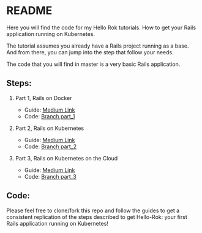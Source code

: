 # README

Here you will find the code for my Hello Rok tutorials. How to get your Rails application running on Kubernetes.

The tutorial assumes you already have a Rails project running as a base. And from there, you can jump into the step that follow your needs. 

The code that you will find in master is a very basic Rails application.

## Steps:

1. Part 1, Rails on Docker
 
    - Guide:  [Medium Link](asdads)
    - Code: [Branch part_1](https://github.com/iufuenza/hello-rok/tree/part_1)
    
 2. Part 2, Rails on Kubernetes
    - Guide:  [Medium Link](asdads)
    - Code: [Branch part_2](https://github.com/iufuenza/hello-rok/tree/part_2)
   
 3. Part 3, Rails on Kubernetes on the Cloud

    - Guide:  [Medium Link](asdads)
    - Code: [Branch part_3](https://github.com/iufuenza/hello-rok/tree/part_3)

## Code:

Please feel free to clone/fork this repo and follow the guides to get a consistent replication of the steps described to get Hello-Rok: your first Rails application running on Kubernetes!
